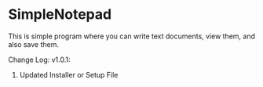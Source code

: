# SimpleNotepad
This is simple program where you can write text documents, view them, and also save them.

Change Log:
v1.0.1:
1. Updated Installer or Setup File

